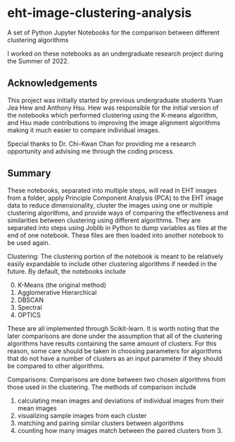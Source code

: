 # eht-image-clustering-analysis

A set of Python Jupyter Notebooks for the comparison between different clustering algorithms

I worked on these notebooks as an undergraduate research project during the Summer of 2022. 

## Acknowledgements
This project was initially started by previous undergraduate students Yuan Jea Hew and Anthony Hsu. Hew was responsible for the initial version of the notebooks which performed clustering using the K-means algorithm, and Hsu made contributions to improving the image alignment algorithms making it much easier to compare individual images.

Special thanks to Dr. Chi-Kwan Chan for providing me a research opportunity and advising me through the coding process.

## Summary
These notebooks, separated into multiple steps, will read in EHT images from a folder, apply Principle Component Analysis (PCA) to the EHT image data to reduce dimensionality, cluster the images using one or multiple clustering algorithms, and provide ways of comparing the effectiveness and similarities between clustering using different algorithms. They are separated into steps using Joblib in Python to dump variables as files at the end of one notebook. These files are then loaded into another notebook to be used again.

Clustering:
The clustering portion of the notebook is meant to be relatively easily expandable to include other clustering algorithms if needed in the future. By default, the notebooks include

0. K-Means (the original method)
1. Agglomerative Hierarchical
2. DBSCAN
3. Spectral
4. OPTICS

These are all implemented through Scikit-learn. It is worth noting that the later comparisons are done under the assumption that all of the clustering algorithms have results containing the same amount of clusters. For this reason, some care should be taken in choosing parameters for algorithms that do not have a number of clusters as an input parameter if they should be compared to other algorithms.

Comparisons:
Comparisons are done between two chosen algorithms from those used in the clustering. The methods of comparison include

1. calculating mean images and deviations of individual images from their mean images
2. visualizing sample images from each cluster
3. matching and pairing similar clusters between algorithms
4. counting how many images match between the paired clusters from 3.
